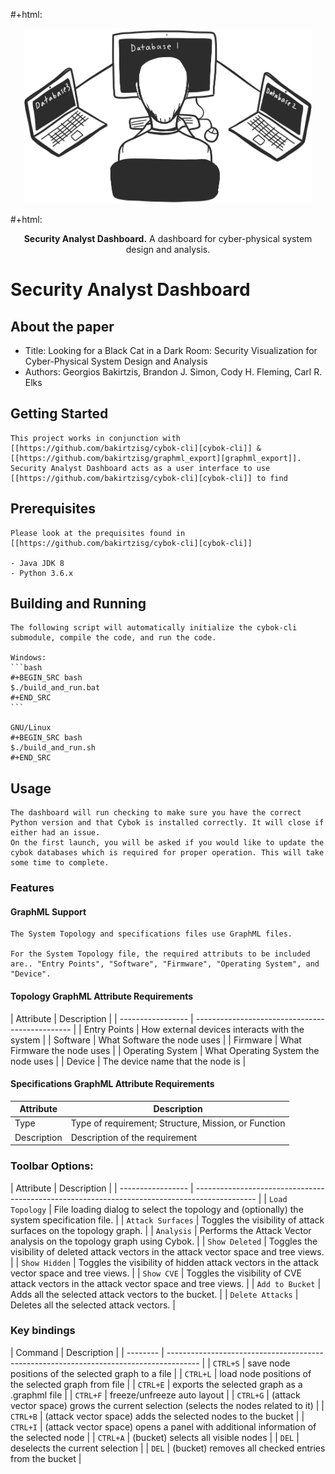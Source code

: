 #+html: <p align="center"><img src=".github/logo.png" width="460" /></p>
#+html: <p align="center"><strong>Security Analyst Dashboard.</strong> A dashboard for cyber-physical system design and analysis.</p>

# Security Analyst Dashboard

## About the paper
   - Title: Looking for a Black Cat in a Dark Room: Security Visualization for Cyber-Physical System Design and Analysis
   - Authors: Georgios Bakirtzis, Brandon J. Simon, Cody H. Fleming, Carl R. Elks

## Getting Started
	This project works in conjunction with [[https://github.com/bakirtzisg/cybok-cli][cybok-cli]] & [[https://github.com/bakirtzisg/graphml_export][graphml_export]].
	Security Analyst Dashboard acts as a user interface to use [[https://github.com/bakirtzisg/cybok-cli][cybok-cli]] to find

## Prerequisites
	Please look at the prequisites found in [[https://github.com/bakirtzisg/cybok-cli][cybok-cli]]

	- Java JDK 8
	- Python 3.6.x

## Building and Running
	The following script will automatically initialize the cybok-cli submodule, compile the code, and run the code.

    Windows:
    ```bash
  	#+BEGIN_SRC bash
  	$./build_and_run.bat
  	#+END_SRC
    ```

    GNU/Linux
	#+BEGIN_SRC bash
	$./build_and_run.sh
	#+END_SRC


## Usage

	The dashboard will run checking to make sure you have the correct Python version and that Cybok is installed correctly. It will close if either had an issue.
	On the first launch, you will be asked if you would like to update the cybok databases which is required for proper operation. This will take some time to complete.

### Features

#### GraphML Support

	The System Topology and specifications files use GraphML files.

	For the System Topology file, the required attributs to be included are.. "Entry Points", "Software", "Firmware", "Operating System", and "Device".

#### Topology GraphML Attribute Requirements

  | Attribute         | Description                                     |
	| ----------------- | ----------------------------------------------- |
	| Entry Points		  | How external devices interacts with the system	|
	| Software		  	  | What Software the node uses						          |
	| Firmware			    | What Firmware the node uses						          |
	| Operating System	| What Operating System the node uses				      |
	| Device			      | The device name that the node is 					      |

#### Specifications GraphML Attribute Requirements

  | Attribute | Description |
  | --- | --- |
  | Type | Type of requirement; Structure, Mission, or Function |
  | Description | Description of the requirement |



###	Toolbar Options:

  | Attribute         | Description                                                                                   |
	| ----------------- | --------------------------------------------------------------------------------------------- |
	| `Load Topology` 	| File loading dialog to select the topology and (optionally) the system specification file.	  |
	| `Attack Surfaces` | Toggles the visibility of attack surfaces on the topology graph.								              |
	| `Analysis` 		    | Performs the Attack Vector analysis on the topology graph using Cybok.						            |
	| `Show Deleted` 	  | Toggles the visibility of deleted attack vectors in the attack vector space and tree views.	  |
	| `Show Hidden` 	  | Toggles the visibility of hidden attack vectors in the attack vector space and tree views.	  |
	| `Show CVE` 		    | Toggles the visibility of CVE attack vectors in the attack vector space and tree views.		    |
	| `Add to Bucket` 	| Adds all the selected attack vectors to the bucket.											                      |
	| `Delete Attacks` 	| Deletes all the selected attack vectors.														                          |


### Key bindings

  | Command  | Description                                                                            |
	| -------- | -------------------------------------------------------------------------------------- |
	| `CTRL+S` | save node positions of the selected graph to a file                                  	|
	| `CTRL+L` | load node positions of the selected graph from file                                  	|
	| `CTRL+E` | exports the selected graph as a .graphml file                                        	|
	| `CTRL+F` | freeze/unfreeze auto layout                                                          	|
	| `CTRL+G` | (attack vector space)  grows the current selection (selects the nodes related to it) 	|
	| `CTRL+B` | (attack vector space) adds the selected nodes to the bucket                      		  |
	| `CTRL+I` | (attack vector space) opens a panel with additional information of the selected node 	|
	| `CTRL+A` | (bucket) selects all visible nodes                                                   	|
	| `DEL`    | deselects the current selection                                                      	|
	| `DEL`    | (bucket) removes all checked entries from the bucket                                 	|
